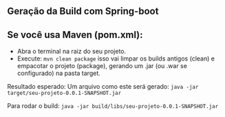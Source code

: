 ## Geração da Build com Spring-boot
## Se você usa Maven (pom.xml):

- Abra o terminal na raiz do seu projeto.
- Execute: `mvn clean package`
 isso vai limpar os builds antigos (clean)
 e empacotar o projeto (package),
 gerando um .jar (ou .war se configurado) na pasta target.

Resultado esperado:
Um arquivo como este será gerado:
`java -jar target/seu-projeto-0.0.1-SNAPSHOT.jar`

Para rodar o build:
`java -jar build/libs/seu-projeto-0.0.1-SNAPSHOT.jar`

